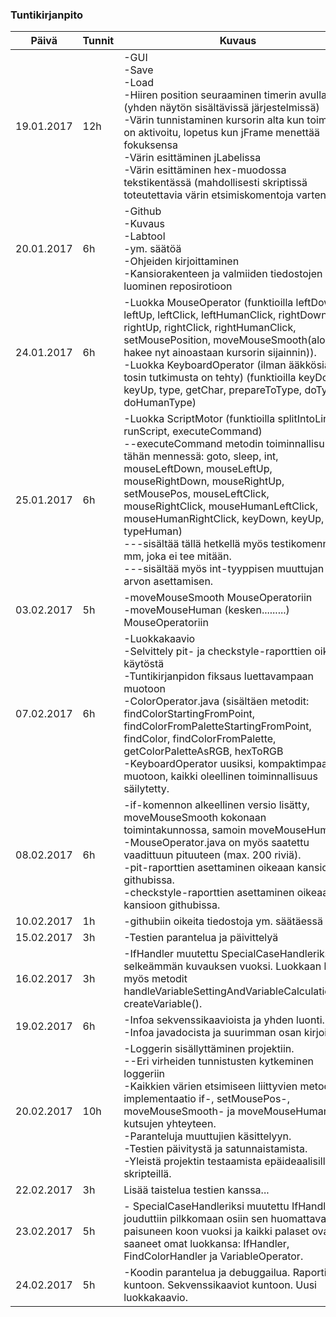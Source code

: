 ﻿### Tuntikirjanpito
Päivä | Tunnit | Kuvaus
--------------- | ----- | ------
19.01.2017 | 12h | -GUI<br>-Save<br>-Load<br>-Hiiren position seuraaminen timerin avulla (yhden näytön sisältävissä järjestelmissä)<br>-Värin tunnistaminen kursorin alta kun toiminto on aktivoitu, lopetus kun jFrame menettää fokuksensa<br>-Värin esittäminen jLabelissa<br>-Värin esittäminen hex-muodossa tekstikentässä (mahdollisesti skriptissä toteutettavia värin etsimiskomentoja varten)
20.01.2017 | 6h | -Github<br>-Kuvaus<br>-Labtool<br>-ym. säätöä<br>-Ohjeiden kirjoittaminen<br>-Kansiorakenteen ja valmiiden tiedostojen luominen reposirotioon
24.01.2017 | 6h | -Luokka MouseOperator (funktioilla leftDown, leftUp, leftClick, leftHumanClick, rightDown, rightUp, rightClick, rightHumanClick, setMousePosition, moveMouseSmooth(aloitettu, hakee nyt ainoastaan kursorin sijainnin)).<br>-Luokka KeyboardOperator (ilman ääkkösiä, tosin tutkimusta on tehty) (funktioilla keyDown, keyUp, type, getChar, prepareToType, doType, doHumanType)
25.01.2017 | 6h | -Luokka ScriptMotor (funktioilla splitIntoLines, runScript, executeCommand)<br>--executeCommand metodin toiminnallisuudet tähän mennessä: goto, sleep, int, mouseLeftDown, mouseLeftUp, mouseRightDown, mouseRightUp, setMousePos, mouseLeftClick, mouseRightClick, mouseHumanLeftClick, mouseHumanRightClick, keyDown, keyUp, type, typeHuman)<br>---sisältää tällä hetkellä myös testikomennon mm, joka ei tee mitään.<br>---sisältää myös int-tyyppisen muuttujan arvon asettamisen.
03.02.2017 | 5h | -moveMouseSmooth MouseOperatoriin<br>-moveMouseHuman (kesken.........) MouseOperatoriin
07.02.2017 | 6h | -Luokkakaavio<br>-Selvittely pit- ja checkstyle-raporttien oikein käytöstä<br>-Tuntikirjanpidon fiksaus luettavampaan muotoon<br>-ColorOperator.java (sisältäen metodit: findColorStartingFromPoint, findColorFromPaletteStartingFromPoint, findColor, findColorFromPalette, getColorPaletteAsRGB, hexToRGB<br>-KeyboardOperator uusiksi, kompaktimpaan muotoon, kaikki oleellinen toiminnallisuus säilytetty.<br>
08.02.2017 | 6h | -if-komennon alkeellinen versio lisätty, moveMouseSmooth kokonaan toimintakunnossa, samoin moveMouseHuman.<br>-MouseOperator.java on myös saatettu vaadittuun pituuteen (max. 200 riviä).<br>-pit-raporttien asettaminen oikeaan kansioon githubissa.<br>-checkstyle-raporttien asettaminen oikeaan kansioon githubissa.
10.02.2017 | 1h | -githubiin oikeita tiedostoja ym. säätäessä
15.02.2017 | 3h | -Testien parantelua ja päivittelyä
16.02.2017 | 3h | -IfHandler muutettu SpecialCaseHandleriksi selkeämmän kuvauksen vuoksi. Luokkaan lisätty myös metodit handleVariableSettingAndVariableCalculations(), createVariable().
19.02.2017 | 6h | -Infoa sekvenssikaavioista ja yhden luonti.<br>-Infoa javadocista ja suurimman osan kirjoittelu.
20.02.2017 | 10h | -Loggerin sisällyttäminen projektiin.<br>--Eri virheiden tunnistusten kytkeminen loggeriin<br>-Kaikkien värien etsimiseen liittyvien metodien implementaatio if-, setMousePos-, moveMouseSmooth- ja moveMouseHuman-kutsujen yhteyteen.<br>-Paranteluja muuttujien käsittelyyn.<br>-Testien päivitystä ja satunnaistamista.<br>-Yleistä projektin testaamista epäideaalisilla skripteillä.
22.02.2017 | 3h | Lisää taistelua testien kanssa...
23.02.2017 | 5h | - SpecialCaseHandleriksi muutettu IfHandler jouduttiin pilkkomaan osiin sen huomattavaksi paisuneen koon vuoksi ja kaikki palaset ovat nyt saaneet omat luokkansa: IfHandler, FindColorHandler ja VariableOperator.
24.02.2017 | 5h | -Koodin parantelua ja debuggailua. Raportit kuntoon. Sekvenssikaaviot kuntoon. Uusi luokkakaavio.

